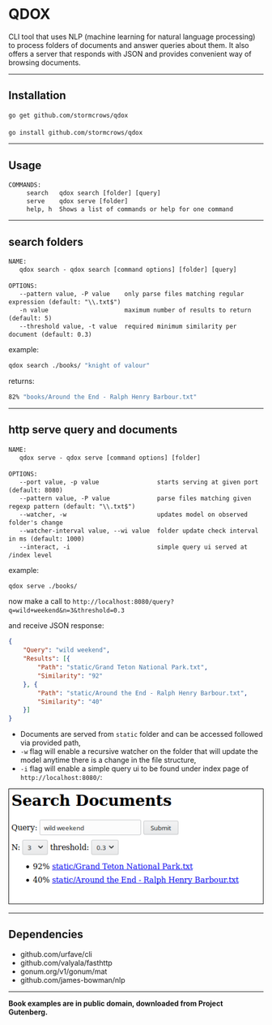 
# QDOX

CLI tool that uses NLP (machine learning for natural language processing) to process folders of documents and answer queries about them. It also offers a server that responds with JSON and provides convenient way of browsing documents.

---

## Installation

```bash
go get github.com/stormcrows/qdox

go install github.com/stormcrows/qdox
```

---

## Usage

```
COMMANDS:
     search   qdox search [folder] [query]
     serve    qdox serve [folder]
     help, h  Shows a list of commands or help for one command
```

---

## search folders

```
NAME:
   qdox search - qdox search [command options] [folder] [query]

OPTIONS:
   --pattern value, -P value    only parse files matching regular expression (default: "\\.txt$")
   -n value                     maximum number of results to return (default: 5)
   --threshold value, -t value  required minimum similarity per document (default: 0.3)
```
example:
```bash
qdox search ./books/ "knight of valour"
```
returns:

```bash
82% "books/Around the End - Ralph Henry Barbour.txt"
```

---

## http serve query and documents

```
NAME:
   qdox serve - qdox serve [command options] [folder]

OPTIONS:
   --port value, -p value                starts serving at given port (default: 8080)
   --pattern value, -P value             parse files matching given regexp pattern (default: "\\.txt$")
   --watcher, -w                         updates model on observed folder's change
   --watcher-interval value, --wi value  folder update check interval in ms (default: 1000)
   --interact, -i                        simple query ui served at /index level
```

example:

```bash
qdox serve ./books/
```

now make a call to `http://localhost:8080/query?q=wild+weekend&n=3&threshold=0.3`

and receive JSON response:

```json
{
    "Query": "wild weekend",
    "Results": [{
        "Path": "static/Grand Teton National Park.txt",
        "Similarity": "92"
    }, {
        "Path": "static/Around the End - Ralph Henry Barbour.txt",
        "Similarity": "40"
    }]
}
```

* Documents are served from `static` folder and can be accessed followed via provided path,
* `-w` flag will enable a recursive watcher on the folder that will update the model anytime there is a change in the file structure,
* `-i` flag will enable a simple query ui to be found under index page of `http://localhost:8080/`:

![interaction panel](./docs/interaction.png)

---

## Dependencies

- github.com/urfave/cli
- github.com/valyala/fasthttp
- gonum.org/v1/gonum/mat
- github.com/james-bowman/nlp

---
   
**Book examples are in public domain, downloaded from Project Gutenberg.**